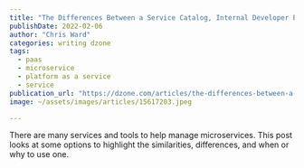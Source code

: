 ```yaml
---
title: "The Differences Between a Service Catalog, Internal Developer Platform, and..."
publishDate: 2022-02-06
author: "Chris Ward"
categories: writing dzone
tags: 
  - paas
  - microservice
  - platform as a service
  - service
publication_url: "https://dzone.com/articles/the-differences-between-a-service-catalog-internal"
image: ~/assets/images/articles/15617203.jpeg

---
```

There are many services and tools to help manage microservices. This post looks at some options to highlight the similarities, differences, and when or why to use one.

